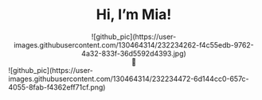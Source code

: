<div align="center" >
   <h1>Hi, I’m Mia!</h1>
</div>
<div align="center" >
![github_pic](https://user-images.githubusercontent.com/130464314/232234262-f4c55edb-9762-4a32-833f-36d5592d4393.jpg)
</div>
<div align="center" >
     🌻
</div>
![github_pic](https://user-images.githubusercontent.com/130464314/232234472-6d144cc0-657c-4055-8fab-f4362eff71cf.png)


